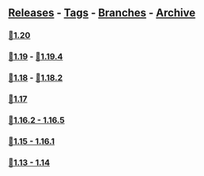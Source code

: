 ## [Releases](https://github.com/InfamousMusicify/Combat-Snapshot/releases/) - [Tags](https://github.com/InfamousMusicify/Combat-Snapshot/tags/) - [Branches](https://github.com/InfamousMusicify/Combat-Snapshot/branches) - [Archive](https://github.com/InfamousMusicify/Combat-Snapshot/releases/tag/Archive)     


### [🔗1.20](https://github.com/InfamousMusicify/Combat-Snapshot/releases/download/1.20/CombSnap_V1.3.0-1.20.zip)   

### [🔗1.19](https://github.com/InfamousMusicify/Combat-Snapshot/releases/download/1.19/CombSnap_V1.0.1-1.19.zip) - [🔗1.19.4](https://github.com/InfamousMusicify/Combat-Snapshot/releases/download/1.19.4/CombSnap_V1.0.1-1.19.4.zip)   

### [🔗1.18](https://github.com/InfamousMusicify/Combat-Snapshot/releases/download/1.18/CombSnap_V1.0.1-1.18.zip) - [🔗1.18.2](https://github.com/InfamousMusicify/Combat-Snapshot/releases/download/1.18.2/CombSnap_V1.0.1-1.18.2.zip)       

### [🔗1.17](https://github.com/InfamousMusicify/Combat-Snapshot/releases/download/1.17/CombSnap_V1.0.1-1.17.zip)   

### [🔗1.16.2 - 1.16.5](https://github.com/InfamousMusicify/Combat-Snapshot/releases/download/1.16.2/CombSnap_V1.0.1-1.16.zip)   

### [🔗1.15 - 1.16.1](https://github.com/InfamousMusicify/Combat-Snapshot/releases/download/1.15-1.16.1/CombSnap_V1.0.1-1.15-16.zip)   

### [🔗1.13 - 1.14](https://github.com/InfamousMusicify/Combat-Snapshot/releases/download/1.13-1.14/CombSnap_V1.0.1-1.13-14.zip)   

